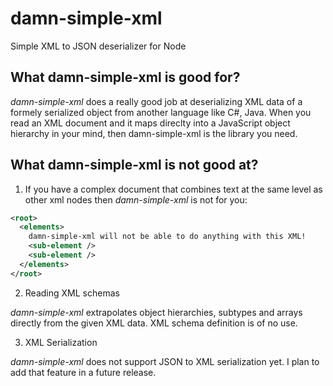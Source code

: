 damn-simple-xml
===============

Simple XML to JSON deserializer for Node

## What damn-simple-xml is good for?

*damn-simple-xml* does a really good job at deserializing XML data of a
formely serialized object from another language like C#, Java. When
you read an XML document and it maps direclty into a JavaScript object 
hierarchy in your mind, then damn-simple-xml is the library you need.

## What damn-simple-xml is not good at?

1. If you have a complex document that combines text at the same level as other xml nodes then *damn-simple-xml* is not for you:

```xml
<root>
  <elements>
    damn-simple-xml will not be able to do anything with this XML!
    <sub-element />
    <sub-element />
  </elements>
</root>
```

2. Reading XML schemas

*damn-simple-xml* extrapolates object hierarchies, subtypes and arrays
directly from the given XML data. XML schema definition is of no use.

3. XML Serialization

*damn-simple-xml* does not support JSON to XML serialization yet. I
plan to add that feature in a future release.
